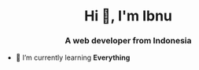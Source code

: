 <h1 align="center">Hi 👋, I'm Ibnu</h1>
<h3 align="center">A web developer from Indonesia</h3>

- 🌱 I’m currently learning **Everything**
